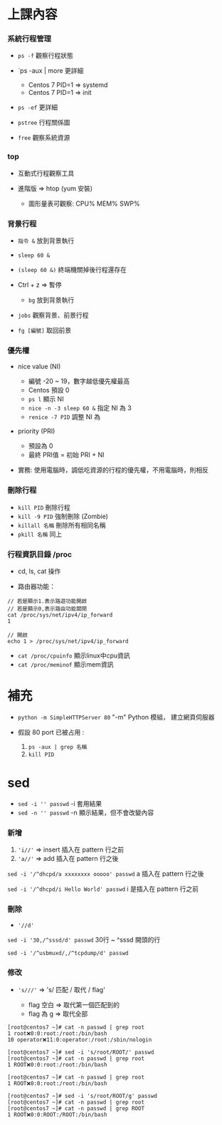  # 上課內容
 
 ### 系統行程管理
 
 * `ps -f` 觀察行程狀態
 
 * `ps -aux | more 更詳細
 
    * Centos 7 PID=1 => systemd
    * Centos 7 PID=1 => init
 
 * `ps -ef` 更詳細
 
 * `pstree` 行程關係圖
 * `free` 觀察系統資源
 
 ### top
 
 * 互動式行程觀察工具
 * 進階版 => htop (yum 安裝)
 
    * 圖形量表可觀察: CPU% MEM% SWP%

### 背景行程

* `指令 &` 放到背景執行

 * `sleep 60 &`
 * `(sleep 60 &)` 終端機關掉後行程還存在

* Ctrl + z => 暫停

  * `bg` 放到背景執行
  
* `jobs` 觀察背景、前景行程
* `fg [編號]` 取回前景

### 優先權
* nice value (NI)

  * 編號 -20 ~ 19，數字越低優先權最高
  * Centos 預設 0
  * `ps l` 顯示 NI
  * `nice -n -3 sleep 60 &` 指定 NI 為 3
  * `renice -7 PID` 調整 NI 為 

* priority (PRI)

  * 預設為 0
  * 最終 PRI值 = 初始 PRI + NI 

* 實務: 使用電腦時，調低吃資源的行程的優先權，不用電腦時，則相反

### 刪除行程
* `kill PID` 刪除行程
* `kill -9 PID` 強制刪除 (Zombie)
* `killall 名稱` 刪除所有相同名稱
* `pkill 名稱` 同上

 ### 行程資訊目錄 /proc
 * cd, ls, cat 操作
 
* 路由器功能：
```
// 若是顯示1.表示路遊功能開啟
// 若是顯示0,表示路由功能關閉
cat /proc/sys/net/ipv4/ip_forward
1

// 開啟
echo 1 > /proc/sys/net/ipv4/ip_forward
```

* `cat /proc/cpuinfo` 顯示linux中cpu資訊
* `cat /proc/meminof` 顯示mem資訊
 
 # 補充
 * `python -m SimpleHTTPServer 80` "-m" Python 模組， 建立網頁伺服器
 
 * 假設 80 port 已被占用 :

   1. `ps -aux | grep 名稱`
   2. `kill PID`
    
# sed
* `sed -i '' passwd` -i 套用結果
* `sed -n '' passwd` -n 顯示結果，但不會改變內容

### 新增
1. `'i//'` => insert 插入在 pattern 行之前
2. `'a//'` => add 插入在 pattern 行之後

`sed -i '/^dhcpd/a xxxxxxxx ooooo' passwd` a 插入在 pattern 行之後

`sed -i '/^dhcpd/i Hello World' passwd` i 是插入在 pattern 行之前

### 刪除
* `'//d'`

`sed -i '30,/^sssd/d' passwd` 30行 ~ ^sssd 開頭的行

`sed -i '/^usbmuxd/,/^tcpdump/d' passwd`

### 修改
* `'s///'` => 's/ 匹配 / 取代 / flag'

  * flag 空白 => 取代第一個匹配到的
  * flag 為 g => 取代全部
  
```
[root@centos7 ~]# cat -n passwd | grep root
1 root❌0:0:root:/root:/bin/bash
10 operator❌11:0:operator:/root:/sbin/nologin

[root@centos7 ~]# sed -i 's/root/ROOT/' passwd
[root@centos7 ~]# cat -n passwd | grep root
1 ROOT❌0:0:root:/root:/bin/bash

[root@centos7 ~]# cat -n passwd | grep root
1 ROOT❌0:0:root:/root:/bin/bash

[root@centos7 ~]# sed -i 's/root/ROOT/g' passwd
[root@centos7 ~]# cat -n passwd | grep root
[root@centos7 ~]# cat -n passwd | grep ROOT
1 ROOT❌0:0:ROOT:/ROOT:/bin/bash
```
